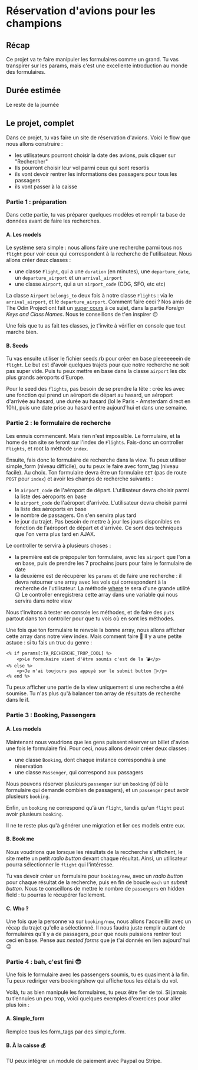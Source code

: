 # Réservation d'avions pour les champions
## Récap
Ce projet va te faire manipuler les formulaires comme un grand. Tu vas transpirer sur les params, mais c'est une excellente introduction au monde des formulaires.

## Durée estimée
Le reste de la journée

## Le projet, complet
Dans ce projet, tu vas faire un site de réservation d'avions. Voici le flow que nous allons construire :

- les utilisateurs pourront choisir la date des avions, puis cliquer sur "Rechercher"
- Ils pourront choisir leur vol parmi ceux qui sont resortis
- ils vont devoir rentrer les informations des passagers pour tous les passagers
- ils vont passer à la caisse

### Partie 1 : préparation
Dans cette partie, tu vas préparer quelques modèles et remplir ta base de données avant de faire les recherches.

#### A. Les models

Le système sera simple : nous allons faire une recherche parmi tous nos `flight` pour voir ceux qui correspondent à la recherche de l'utilisateur. Nous allons créer deux classes :

- une classe `Flight`, qui a une `duration` (en minutes), une `departure_date`, un `departure_airport` et un `arrival_airport`
- une classe `Airport`, qui a un `airport_code` (CDG, SFO, etc etc)

La classe `Airport` `belongs_to` deux fois à notre classe `Flights` : via le `arrival_airport`, et le `departure_airport`. Comment faire ceci ? Nos amis de The Odin Project ont fait un [super cours](https://www.theodinproject.com/courses/ruby-on-rails/lessons/active-record-associations) à ce sujet, dans la partie _Foreign Keys and Class Names_. Nous te conseillons de t'en inspirer 🙃

Une fois que tu as fait tes classes, je t'invite à vérifier en console que tout marche bien.

#### B. Seeds
Tu vas ensuite utiliser le fichier seeds.rb pour créer en base pleeeeeeein de `flight`. Le but est d'avoir quelques trajets pour que notre recherche ne soit pas super vide. Puis tu peux mettre en base dans la classe `airport` les dix plus grands aéroports d'Europe.

Pour le seed des `flights`, pas besoin de se prendre la tête : crée les avec une fonction qui prend un aéroport de départ au hasard, un aéroport d'arrivée au hasard, une durée au hasard (lol le Paris - Amsterdam direct en 10h), puis une date prise au hasard entre aujourd'hui et dans une semaine.

### Partie 2 : le formulaire de recherche
Les ennuis commencent. Mais rien n'est impossible. Le formulaire, et la home de ton site se feront sur l'index de `Flights`. Fais-donc un controller `Flights`, et root la méthode `index`.

Ensuite, fais donc le formulaire de recherche dans la view. Tu peux utiliser simple_form (niveau difficile), ou tu peux le faire avec form_tag (niveau facile). Au choix. Ton formulaire devra être un formulaire `GET` (pas de route `POST` pour `index`) et avoir les champs de recherche suivants :

- le `airport_code` de l'aéroport de départ. L'utilisateur devra choisir parmi la liste des aéroports en base
- le `airport_code` de l'aéroport d'arrivée. L'utilisateur devra choisir parmi la liste des aéroports en base
- le nombre de passagers. On s'en servira plus tard
- le jour du trajet. Pas besoin de mettre à jour les jours disponibles en fonction de l'aéroport de départ et d'arrivée. Ce sont des techniques que l'on verra plus tard en AJAX.

Le controller te servira à plusieurs choses :

- la première est de prépopuler ton formulaire, avec les `airport` que l'on a en base, puis de prendre les 7 prochains jours pour faire le formulaire de date
- la deuxième est de récupérer les `params` et de faire une recherche : il devra retourner une array avec les vols qui correspondent à la recherche de l'utilisateur. La méthode [where](http://guides.rubyonrails.org/active_record_querying.html#conditions) te sera d'une grande utilité 😉 Le controller enregistrera cette array dans une variable qui nous servira dans notre view

Nous t'invitons à tester en console les méthodes, et de faire des `puts` partout dans ton controller pour que tu vois où en sont les méthodes.

Une fois que ton formulaire te renvoie la bonne array, nous allons afficher cette array dans notre view index. Mais comment faire 🤔 Il y a une petite astuce : si tu fais un truc du genre :

```erb
<% if params[:TA_RECHERCHE_TROP_COOL] %>
	<p>Le formukaire vient d'être soumis c'est de la 💣</p>
<% else %>
	<p>Je n'ai toujours pas appuyé sur le submit button 🚨</p>
<% end %>
```

Tu peux afficher une partie de la view uniquement si une recherche a été soumise. Tu n'as plus qu'à balancer ton array de résultats de recherche dans le if.

### Partie 3 : Booking, Passengers
#### A. Les models
Maintenant nous voudrions que les gens puissent réserver un billet d'avion une fois le formulaire fini. Pour ceci, nous allons devoir créer deux classes :

- une classe `Booking`, dont chaque instance correspondra à une réservation
- une classe `Passenger`, qui correspond aux passagers

Nous pouvons réserver plusieurs `passenger` sur un `booking` (d'où le formulaire qui demande combien de passagers), et un `passenger` peut avoir plusieurs `booking`.

Enfin, un `booking` ne correspond qu'à un `flight`, tandis qu'un `flight` peut avoir plusieurs `booking`.

Il ne te reste plus qu'à générer une migration et lier ces models entre eux.

#### B. Book me
Nous voudrions que lorsque les résultats de la reccherche s'affichent, le site mette un petit _radio button_ devant chaque résultat. Ainsi, un utilisateur pourra sélectionner le `flight` qui l'intéresse.

Tu vas devoir créer un formulaire pour `booking/new`, avec un _radio button_ pour chaque résultat de la recherche, puis en fin de boucle `each` un _submit button_. Nous te conseillons de mettre le nombre de `passengers` en hidden field : tu pourras le récupérer facilement.

#### C. Who ?
Une fois que la personne va sur `booking/new`, nous allons l'accueillir avec un récap du trajet qu'elle a sélectionné. Il nous faudra juste remplir autant de formulaires qu'il y a de passagers, pour que nouis puissions rentrer tout ceci en base. Pense aux _nested forms_ que je t'ai donnés en lien aujourd'hui 😉


### Partie 4 : bah, c'est fini 😎
Une fois le formulaire avec les passengers soumis, tu es quasiment à la fin. Tu peux rediriger vers booking/show qui affiche tous les détails du vol.

Voilà, tu as bien manipulé les formulaires, tu peux être fier de toi. Si jamais tu t'ennuies un peu trop, voici quelques exemples d'exercices pour aller plus loin : 

#### A. Simple_form
Remplce tous les form_tags par des simple_form.

#### B. À la caisse 💰
TU peux intégrer un module de paiement avec Paypal ou Stripe.